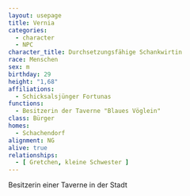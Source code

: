 ```yaml
---
layout: usepage
title: Vernia
categories:
  - character
  - NPC
character_title: Durchsetzungsfähige Schankwirtin
race: Menschen
sex: m
birthday: 29
height: "1,68"
affiliations:
  - Schicksalsjünger Fortunas
functions:
  - Besitzerin der Taverne "Blaues Vöglein"
class: Bürger
homes:
  - Schachendorf
alignment: NG
alive: true
relationships:
  - [ Gretchen, kleine Schwester ]
---
```


Besitzerin einer Taverne in der Stadt